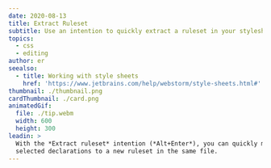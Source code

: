 ```yaml
---
date: 2020-08-13
title: Extract Ruleset
subtitle: Use an intention to quickly extract a ruleset in your stylesheet file.
topics:
  - css
  - editing
author: er
seealso:
  - title: Working with style sheets
    href: 'https://www.jetbrains.com/help/webstorm/style-sheets.html#'
thumbnail: ./thumbnail.png
cardThumbnail: ./card.png
animatedGif:
  file: ./tip.webm
  width: 600
  height: 300
leadin: >
  With the *Extract ruleset* intention (*Alt+Enter*), you can quickly move
  selected declarations to a new ruleset in the same file.
---
```


